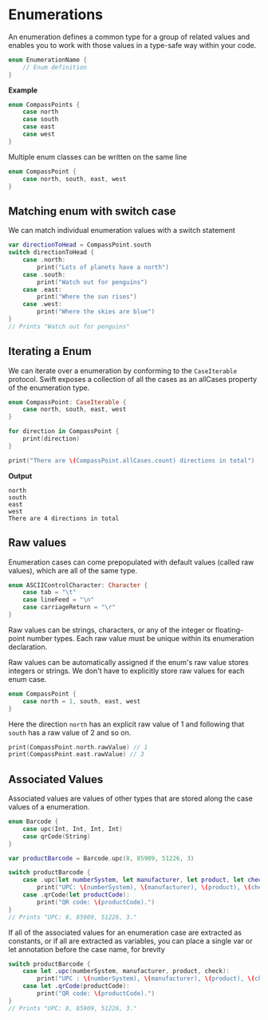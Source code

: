 # Enumerations

An enumeration defines a common type for a group of related values and enables you to work with those values in a type-safe way within your code.

```swift
enum EnumerationName {
	// Enum definition
}
```

**Example**

```swift
enum CompassPoints {
	case north
	case south
	case east
	case west
}
```

Multiple enum classes can be written on the same line

```swift
enum CompassPoint {
	case north, south, east, west
}
```

## Matching enum with switch case

We can match individual enumeration values with a switch statement

```swift
var directionToHead = CompassPoint.south
switch directionToHead {
	case .north:
	    print("Lots of planets have a north")
	case .south:
	    print("Watch out for penguins")
	case .east:
	    print("Where the sun rises")
	case .west:
    	print("Where the skies are blue")
}
// Prints "Watch out for penguins"
```

## Iterating a Enum

We can iterate over a enumeration by conforming to the `CaseIterable` protocol. Swift exposes a collection of all the cases as an allCases property of the enumeration type.

```swift
enum CompassPoint: CaseIterable {
	case north, south, east, west
}

for direction in CompassPoint {
	print(direction)
}

print("There are \(CompassPoint.allCases.count) directions in total")
```

**Output**

```
north
south
east
west
There are 4 directions in total
```

## Raw values

Enumeration cases can come prepopulated with default values (called raw values), which are all of the same type.

```swift 
enum ASCIIControlCharacter: Character {
    case tab = "\t"
    case lineFeed = "\n"
    case carriageReturn = "\r"
}
```

Raw values can be strings, characters, or any of the integer or floating-point number types. Each raw value must be unique within its enumeration declaration.

Raw values can be automatically assigned if the enum's raw value stores integers or strings. We don't have to explicitly store raw values for each enum case. 

```swift
enum CompassPoint {
	case north = 1, south, east, west
}
```

Here the direction `north` has an explicit raw value of 1 and following that `south` has a raw value of 2 and so on.

```swift
print(CompassPoint.north.rawValue) // 1
print(CompassPoint.east.rawValue) // 3
```

## Associated Values

Associated values are values of other types that are stored along the case values of a enumeration. 

```swift
enum Barcode {
	case upc(Int, Int, Int, Int)
	case qrCode(String)
}

var productBarcode = Barcode.upc(8, 85909, 51226, 3)

switch productBarcode {
	case .upc(let numberSystem, let manufacturer, let product, let check):
	    print("UPC: \(numberSystem), \(manufacturer), \(product), \(check).")
	case .qrCode(let productCode):
	    print("QR code: \(productCode).")
}
// Prints "UPC: 8, 85909, 51226, 3."
```

If all of the associated values for an enumeration case are extracted as constants, or if all are extracted as variables, you can place a single var or let annotation before the case name, for brevity

```swift
switch productBarcode {
	case let .upc(numberSystem, manufacturer, product, check):
	    print("UPC : \(numberSystem), \(manufacturer), \(product), \(check).")
	case let .qrCode(productCode):
	    print("QR code: \(productCode).")
}
// Prints "UPC: 8, 85909, 51226, 3."
```
